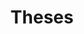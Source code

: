 ---
title: Theses
summary: Feel free to select one of these topics, or propose a brand new one if you want to start a thesis work with me 🤝
type: landing

cascade:
  - _target:
      kind: page
    params:
      show_breadcrumb: true

sections:
  - block: collection
    id: theses
    content:
      title: Teaching
      filters:
        folders:
          - teaching
    design:
      view: article-grid
      columns: 3
---